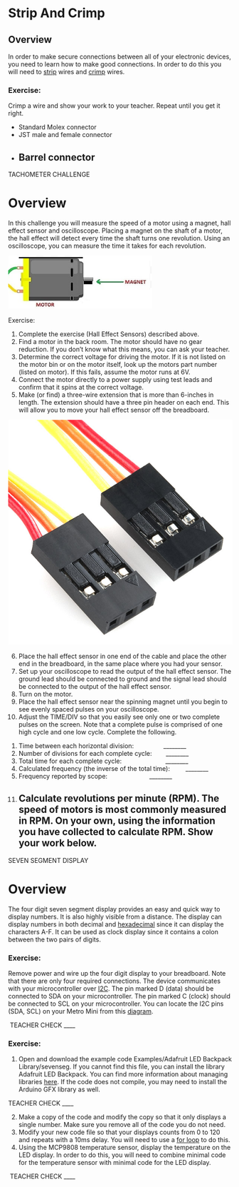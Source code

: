 # Strip And Crimp

## Overview

In order to make secure connections between all of your electronic devices, you need to learn how to make good connections. In order to do this you will need to [strip](https://www.google.com/url?q=https://docs.google.com/document/d/1BmZbXzxnD2j17QToSZ9jeZmnP7burwfksfQq2v4zu-Y/edit%23heading%3Dh.iu1a5wiv6hpy&sa=D&ust=1587613173984000) wires and [crimp](https://www.google.com/url?q=https://docs.google.com/document/d/1BmZbXzxnD2j17QToSZ9jeZmnP7burwfksfQq2v4zu-Y/edit%23heading%3Dh.7su0yza1ij0z&sa=D&ust=1587613173985000) wires.

### Exercise:

Crimp a wire and show your work to your teacher. Repeat until you get it right.

  - Standard Molex connector
  - JST male and female connector
  - Barrel connector
    -----

TACHOMETER CHALLENGE

# Overview

In this challenge you will measure the speed of a motor using a magnet, hall effect sensor and oscilloscope. Placing a magnet on the shaft of a motor, the hall effect will detect every time the shaft turns one revolution. Using an oscilloscope, you can measure the time it takes for each revolution.

![](images/image97.png)

Exercise:

1.  Complete the exercise (Hall Effect Sensors) described above.
2.  Find a motor in the back room. The motor should have no gear reduction. If you don’t know what this means, you can ask your teacher.
3.  Determine the correct voltage for driving the motor. If it is not listed on the motor bin or on the motor itself, look up the motors part number (listed on motor). If this fails, assume the motor runs at 6V.
4.  Connect the motor directly to a power supply using test leads and confirm that it spins at the correct voltage.
5.  Make (or find) a three-wire extension that is more than 6-inches in length. The extension should have a three pin header on each end. This will allow you to move your hall effect sensor off the breadboard.

![](images/image67.png)

6.  Place the hall effect sensor in one end of the cable and place the other end in the breadboard, in the same place where you had your sensor.
7.  Set up your oscilloscope to read the output of the hall effect sensor. The ground lead should be connected to ground and the signal lead should be connected to the output of the hall effect sensor.
8.  Turn on the motor.
9.  Place the hall effect sensor near the spinning magnet until you begin to see evenly spaced pulses on your oscilloscope.
10. Adjust the TIME/DIV so that you easily see only one or two complete pulses on the screen. Note that a complete pulse is comprised of one high cycle and one low cycle. Complete the following.

<!-- end list -->

1.  Time between each horizontal division:                 \_\_\_\_\_\_\_\_
2.  Number of divisions for each complete cycle:        \_\_\_\_\_\_\_\_
3.  Total time for each complete cycle:                         \_\_\_\_\_\_\_\_
4.  Calculated frequency (the inverse of the total time):         \_\_\_\_\_\_\_\_
5.  Frequency reported by scope:                        \_\_\_\_\_\_\_\_

<!-- end list -->

11. Calculate revolutions per minute (RPM). The speed of motors is most commonly measured in RPM. On your own, using the information you have collected to calculate RPM. Show your work below.
    -----

SEVEN SEGMENT DISPLAY

# Overview

The four digit seven segment display provides an easy and quick way to display numbers. It is also highly visible from a distance. The display can display numbers in both decimal and [hexadecimal](https://www.google.com/url?q=https://docs.google.com/document/d/1BmZbXzxnD2j17QToSZ9jeZmnP7burwfksfQq2v4zu-Y/edit%23heading%3Dh.r9xkk2b3evb&sa=D&ust=1587613173990000) since it can display the characters A-F. It can be used as clock display since it contains a colon between the two pairs of digits.

### Exercise:

Remove power and wire up the four digit display to your breadboard. Note that there are only four required connections. The device communicates with your microcontroller over [I2C](https://www.google.com/url?q=https://docs.google.com/document/d/1BmZbXzxnD2j17QToSZ9jeZmnP7burwfksfQq2v4zu-Y/edit%23heading%3Dh.zbv2l6wpi6ec&sa=D&ust=1587613173990000). The pin marked D (data) should be connected to SDA on your microcontroller. The pin marked C (clock) should be connected to SCL on your microcontroller. You can locate the I2C pins (SDA, SCL) on your Metro Mini from this [diagram](https://www.google.com/url?q=https://docs.google.com/document/d/1BmZbXzxnD2j17QToSZ9jeZmnP7burwfksfQq2v4zu-Y/edit%23heading%3Dh.bk51dfzckrxr&sa=D&ust=1587613173991000).

 TEACHER CHECK \_\_\_\_

### Exercise:

1.  Open and download the example code Examples/Adafruit LED Backpack Library/sevenseg. If you cannot find this file, you can install the library Adafruit LED Backpack. You can find more information about managing libraries [here](https://www.google.com/url?q=https://docs.google.com/document/d/1BmZbXzxnD2j17QToSZ9jeZmnP7burwfksfQq2v4zu-Y/edit%23heading%3Dh.5ie0wlz76yki&sa=D&ust=1587613173992000). If the code does not compile, you may need to install the Arduino GFX library as well.

TEACHER CHECK \_\_\_\_

2.  Make a copy of the code and modify the copy so that it only displays a single number. Make sure you remove all of the code you do not need.
3.  Modify your new code file so that your displays counts from 0 to 120 and repeats with a 10ms delay. You will need to use a [for loop](https://www.google.com/url?q=https://docs.google.com/document/d/1BmZbXzxnD2j17QToSZ9jeZmnP7burwfksfQq2v4zu-Y/edit%23heading%3Dh.2u7q6orum403&sa=D&ust=1587613173992000) to do this.
4.  Using the MCP9808 temperature sensor, display the temperature on the LED display. In order to do this, you will need to combine minimal code for the temperature sensor with minimal code for the LED display.

 TEACHER CHECK \_\_\_\_
